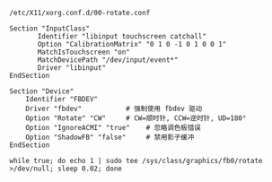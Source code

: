 `/etc/X11/xorg.conf.d/00-rotate.conf`            
```
Section "InputClass"
       Identifier "libinput touchscreen catchall"
       Option "CalibrationMatrix" "0 1 0 -1 0 1 0 0 1"
       MatchIsTouchscreen "on"
       MatchDevicePath "/dev/input/event*"
       Driver "libinput"
EndSection

Section "Device"
    Identifier "FBDEV"
    Driver "fbdev"           # 强制使用 fbdev 驱动
    Option "Rotate" "CW"     # CW=顺时针, CCW=逆时针, UD=180°
    Option "IgnoreACMI" "true"    # 忽略调色板错误
    Option "ShadowFB" "false"     # 禁用影子缓冲
EndSection
```

`while true; do echo 1 | sudo tee /sys/class/graphics/fb0/rotate >/dev/null; sleep 0.02; done`
